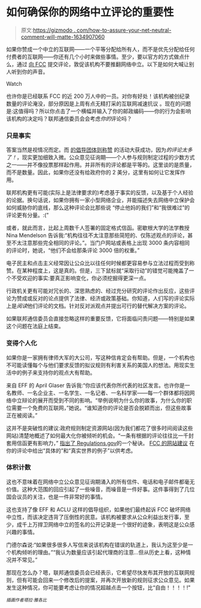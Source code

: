# 如何确保你的网络中立评论的重要性

> 原文:[https://gizmodo . com/how-to-assure-your-net-neutral-comment-will-matte-1634907060](https://gizmodo.com/how-to-make-sure-your-net-neutrality-comment-will-matte-1634907060)

如果你赞成一个中立的互联网——一个平等分配给所有人，而不是优先分配给任何付费者的互联网——你还有几个小时来做些事情。至少，要以官方的方式做点什么，通过 [向 FCC](http://gizmodo.com/how-to-yell-at-the-fcc-about-how-much-you-hate-its-net-1576943170) 提交评论，敦促该机构不要推翻网络中立。以下是如何大喊让别人听到你的声音。

Watch

也许你是已经联系 FCC 的近 200 万人中的一员。对你有好处！该机构被创纪录数量的评论淹没，部分原因是上周有点无精打采的互联网减速抗议 。现在的问题是:这值得吗？所以你点击了一个横幅并输入了你的邮政编码——你的行为会影响该机构的决定吗？联邦通信委员会会考虑*你的*评论吗？

### 只是事实

答案当然是视情况而定。而 [的倡导团体则称赞](http://www.dailydot.com/politics/internet-slowdown-fcc-net-neutrality/) 的活动大获成功，因为*的评论太多了！*，现实更加细致入微。公众意见征询期——个人参与规则制定过程的少数方式之一——并不像投票那样起作用。并非所有的评论都是平等的。这里谈的是质量，而不是数量。因此，如果你还没有给政府你的 2 美分，这里有如何让它发挥作用。

联邦机构更有可能(实际上是法律要求的)考虑基于事实的反馈，以及基于个人经验的论据。换句话说，如果你拥有一家小型网络企业，并能描述失去网络中立保护会如何威胁你的底线，那么这种评论会比那些说 “停止他妈的我们”和“我很难过”的评论更有分量。:("

或者，就此而言，比起上周数千人签署的固定格式信函。密歇根大学的法学教授 Nina Mendelson 告诉我:“机构往往不太注意那些简短的、仅陈述观点的评论，甚至不太注意那些完全相同的评论。”。当门户网站或表格上出现 3000 条内容相同的评论时，她说，“他们不会给那条评论 3000 倍的权重。”

电子民主和点击主义经常因让公众比以往任何时候都更容易参与立法过程而受到称赞。在某种程度上，这是真的。但是，三下鼠标就“采取行动”的错觉可能掩盖了一个不受欢迎的事实:要真正影响变化，你必须挖掘得更深一点。

行政机关更有可能对冗长的、深思熟虑的、经过充分研究的评论作出反应，这些评论为赞成或反对的论点提供了法律、经济或政策基础。你知道，人们写的评论实际上是*阅读*他们评论的文档。针对反对派观点并提出可行的替代解决方案的评论。

如果联邦通信委员会直接忽略这样的重要反馈，它将面临问责问题——特别是如果这个问题在法庭上结束。

### 变得个人化

如果你是一家拥有律师大军的大公司，写这种信肯定会有帮助。但是，一个机构也不可能读懂每个与他们要求反馈的拟议规则有利害关系的美国人的想法。用现实生活中的例子来支持你的观点大有帮助。

来自 EFF 的 April Glaser 告诉我:“你应该代表你所代表的社区发言。也许你是一名教师、一名企业主、一名学生、一名记者、一名科学家——每一个群体都将因网络中立辩论的展开而受到不同的影响。“举例说明为什么你的故事，为什么你的职位需要一个免费的互联网，”她说。“谁知道你的评论是否会脱颖而出，但这些故事正在被阅读。”

这并不是突破性的建议:政府规则制定资源网站(因为我们都花了很多时间阅读这些网站)清楚地概述了如何最大化你被倾听的机会。“一条有根据的评论往往比一千封套用信函更有影响力，” [指出了 Regulations.gov](http://www.regulations.gov/docs/Tips_For_Submitting_Effective_Comments.pdf)的一个秘诀。 [FCC 的网站建议](http://www.fcc.gov/encyclopedia/rulemaking-process-fcc#q10) 在你的评论中给出“具体的”和“真实世界的例子”以供考虑。

### 体积计数

这也不意味着在网络中立公众意见征询期涌入的所有信件、电话和电子邮件都毫无价值。这种大范围的回应引起了一些噪音，而噪音是一件好事。这件事得到了几位国会议员的关注，也是一件非常好的事情。

这也支持了像 EFF 和 ACLU 这样的倡导组织，如果他们最终起诉 FCC 破坏网络中立性，而该决定违背了压倒性的民意。该机构被要求从公众利益出发行事，至少，成千上万捍卫网络中立的签名的公开记录是一个很好的迹象，表明这是公众感兴趣的事情。

门德尔森说:“如果很多很多人写信来说该机构在错误的轨道上，我认为这至少是一个机构倾听的理由。”“我认为数量应该引起代理商的注意...但从历史上看，这种情况并不常见。”

那现在怎么办？嗯，联邦通信委员会已经表示，它希望尽快发布其开放的互联网规则，但有可能会回来一个修改后的提案，并再次开放新的规则征求公众意见。如果发生这种情况，你可能要考虑让你的情况超越点击一个按钮，比“自由！！！！!"

<small>*插画作者塔拉·雅各比*</small>